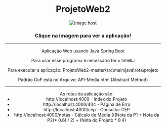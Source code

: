 <h1 align="Center"> ProjetoWeb2 </h1>
<div align="center">
  <a href="https://imgbox.com/ZwwhEtjP" target="_blank"><img src="https://thumbs2.imgbox.com/2c/71/ZwwhEtjP_t.png" alt="image host"/></a>
  <h3> Clique na imagem para ver a aplicação! </h3>
</div><hr>

<div align="center">
    <p> Aplicação Web usando Java Spring Boot </p>
    <p> Para usar esse programa é necessário ter o IntelliJ </p>
    <p> Para executar a aplicação: ProjetoWeb2-master\src\main\java\rota\projeto </p>
    <p> Padrão GoF está no Arquivo: API-Media.html (Abstract Method) </p>
    <hr>
    <ul> As rotas da aplicação são: 
        <li> http://localhost:4000 - Index do Projeto </li>
        <li> http://localhost:4000/404 - Página de Erro </li>
        <li> http://localhost:4000/cep - Consultar CEP  </li>
        <li> http://localhost:4000/notas - Cálculo de Média (((Nota da P1 + Nota da P2)* 0.6) / 2) + (Nota do Projeto * 0.4) </li>
    </ul>
</div>




